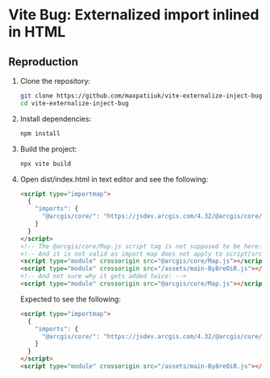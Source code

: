 # Vite Bug: Externalized import inlined in HTML

## Reproduction

1. Clone the repository:

   ```sh
   git clone https://github.com/maxpatiiuk/vite-externalize-inject-bug
   cd vite-externalize-inject-bug
   ```

2. Install dependencies:

   ```sh
   npm install
   ```

3. Build the project:

   ```sh
   npx vite build
   ```

4. Open dist/index.html in text editor and see the following:

   ```html
   <script type="importmap">
     {
       "imports": {
         "@arcgis/core/": "https://jsdev.arcgis.com/4.32/@arcgis/core/"
       }
     }
   </script>
   <!-- The @arcgis/core/Map.js script tag is not supposed to be here: -->
   <!-- And it is not valid as import map does not apply to script[src] -->
   <script type="module" crossorigin src="@arcgis/core/Map.js"></script>
   <script type="module" crossorigin src="/assets/main-By8reOiR.js"></script>
   <!-- And not sure why it gets added twice: -->
   <script type="module" crossorigin src="@arcgis/core/Map.js"></script>
   ```

   Expected to see the following:

   ```html
   <script type="importmap">
     {
       "imports": {
         "@arcgis/core/": "https://jsdev.arcgis.com/4.32/@arcgis/core/"
       }
     }
   </script>
   <script type="module" crossorigin src="/assets/main-By8reOiR.js"></script>
   ```
